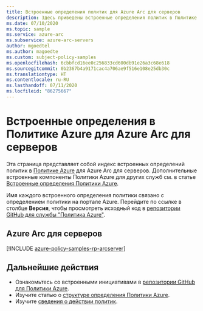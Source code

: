 ```yaml
---
title: Встроенные определения политик для Azure Arc для серверов
description: Здесь приведены встроенные определения политик в Политике Azure для Azure Arc для серверов. Эти встроенные определения политик предоставляют популярные подходы к управлению ресурсами Azure.
ms.date: 07/10/2020
ms.topic: sample
ms.service: azure-arc
ms.subservice: azure-arc-servers
author: mgoedtel
ms.author: magoedte
ms.custom: subject-policy-samples
ms.openlocfilehash: 6cbbfcd16ee0c256833cd600db91e26a3c68e618
ms.sourcegitcommit: 0b2367b4a9171cac4a706ae9f516e108e25db30c
ms.translationtype: HT
ms.contentlocale: ru-RU
ms.lasthandoff: 07/11/2020
ms.locfileid: "86275667"
---
```

# <a name="azure-policy-built-in-definitions-for-azure-arc-for-servers"></a>Встроенные определения в Политике Azure для Azure Arc для серверов

Эта страница представляет собой индекс встроенных определений политик в [Политике Azure](../../governance/policy/overview.md) для Azure Arc для серверов. Дополнительные встроенные компоненты Политики Azure для других служб см. в статье [Встроенные определения Политики Azure](../../governance/policy/samples/built-in-policies.md).

Имя каждого встроенного определения политики связано с определением политики на портале Azure. Перейдите по ссылке в столбце **Версия**, чтобы просмотреть исходный код в [репозитории GitHub для службы "Политика Azure"](https://github.com/Azure/azure-policy).

## <a name="azure-arc-for-servers"></a>Azure Arc для серверов

[!INCLUDE [azure-policy-samples-rp-arcserver](../../../includes/policy/samples/byrp/microsoft.hybridcompute.md)]

## <a name="next-steps"></a>Дальнейшие действия

- Ознакомьтесь со встроенными инициативами в [репозитории GitHub для Политики Azure](https://github.com/Azure/azure-policy).
- Изучите статью о [структуре определения Политики Azure](../../governance/policy/concepts/definition-structure.md).
- Изучите [сведения о действии политик](../../governance/policy/concepts/effects.md).
